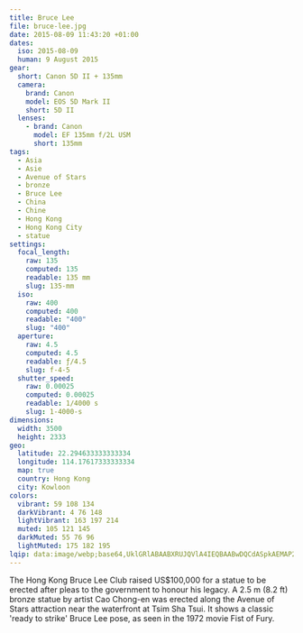 ```yaml
---
title: Bruce Lee
file: bruce-lee.jpg
date: 2015-08-09 11:43:20 +01:00
dates:
  iso: 2015-08-09
  human: 9 August 2015
gear:
  short: Canon 5D II + 135mm
  camera:
    brand: Canon
    model: EOS 5D Mark II
    short: 5D II
  lenses:
    - brand: Canon
      model: EF 135mm f/2L USM
      short: 135mm
tags:
  - Asia
  - Asie
  - Avenue of Stars
  - bronze
  - Bruce Lee
  - China
  - Chine
  - Hong Kong
  - Hong Kong City
  - statue
settings:
  focal_length:
    raw: 135
    computed: 135
    readable: 135 mm
    slug: 135-mm
  iso:
    raw: 400
    computed: 400
    readable: "400"
    slug: "400"
  aperture:
    raw: 4.5
    computed: 4.5
    readable: ƒ/4.5
    slug: f-4-5
  shutter_speed:
    raw: 0.00025
    computed: 0.00025
    readable: 1/4000 s
    slug: 1-4000-s
dimensions:
  width: 3500
  height: 2333
geo:
  latitude: 22.294633333333334
  longitude: 114.17617333333334
  map: true
  country: Hong Kong
  city: Kowloon
colors:
  vibrant: 59 108 134
  darkVibrant: 4 76 148
  lightVibrant: 163 197 214
  muted: 105 121 145
  darkMuted: 55 76 96
  lightMuted: 175 182 195
lqip: data:image/webp;base64,UklGRlABAABXRUJQVlA4IEQBAABwDQCdASpkAEMAP2miwVizv78lMzMds/AtCWUAzU3fRUoi2aiy0gA2QnDo5Ni0go0p3I3zAEAinaFs5jSyR4AOL7vQBhRJMIcM6U4sv8FyA6E3us3JotkqVUCy6Y6m0qtXmOLyjQ12uyf/9ZO6MyzZXyNY8AD+q0/AYqhM/qXm1CrcASpDxrWKRY/lbiuWMhNu54WPfHBbauz8+ut8GyPIqw6NZlMDYMcV2lalWaXR7/1uBD/IYRrtbr6o1XlqPDRc/n5Jwhjne72PSJlVMRoj0iBCJZ+YmZn2KPTbNYtiCSpi/ojsIUoYQpQioV2NzPcFKTGf+kAW8kXRhI6hP6gBRth9AfJC1gR50DAmTNFvVWAt15QOj5ADLPjpGCFDdyxLsNbJp0HtXLE6KqXS+d78fxK1xH+5G/Nuh0zxElcR5B3IAAA=
---
```


The Hong Kong Bruce Lee Club raised US$100,000 for a statue to be erected after pleas to the government to honour his legacy. A 2.5 m (8.2 ft) bronze statue by artist Cao Chong-en was erected along the Avenue of Stars attraction near the waterfront at Tsim Sha Tsui. It shows a classic 'ready to strike' Bruce Lee pose, as seen in the 1972 movie Fist of Fury.

